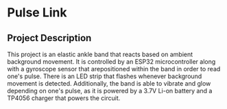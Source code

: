 # Pulse Link

## Project Description
This project is an elastic ankle band that reacts based on ambient background movement. It is controlled by an ESP32 microcontroller along with a gyroscope sensor that arepositioned within the band in order to read one's pulse. There is an LED strip that flashes whenever background movement is detected. Additionally, the band is able to vibrate and glow depending on one's pulse, as it is powered by a 3.7V Li-on battery and a TP4056 charger that powers the circuit.
